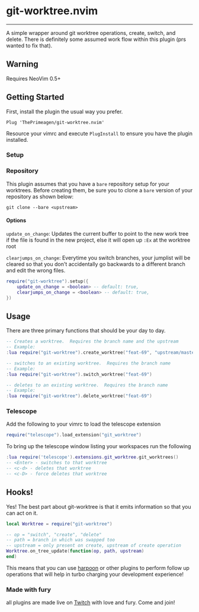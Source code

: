 # git-worktree.nvim
----

A simple wrapper around git worktree operations, create, switch, and delete.
There is definitely some assumed work flow within this plugin (prs wanted to
fix that).

## Warning
Requires NeoVim 0.5+

## Getting Started
First, install the plugin the usual way you prefer.

```
Plug 'ThePrimeagen/git-worktree.nvim'
```

Resource your vimrc and execute `PlugInstall` to ensure you have the plugin
installed.

### Setup

### Repository

This plugin assumes that you have a `bare` repository setup for your worktrees. Before creating them, be sure you to clone a `bare` version of your repository as shown below:

```
git clone --bare <upstream>
```

#### Options
`update_on_change`: Updates the current buffer to point to the new work tree if
the file is found in the new project, else it will open up `:Ex` at the
worktree root

`clearjumps_on_change`: Everytime you switch branches, your jumplist will be
cleared so that you don't accidentally go backwards to a different branch and
edit the wrong files.

```lua
require("git-worktree").setup({
    update_on_change = <boolean> -- default: true,
    clearjumps_on_change = <boolean> -- default: true,
})
```

## Usage
There are three primary functions that should be your day to day.

```lua
-- Creates a worktree.  Requires the branch name and the upstream
-- Example:
:lua require("git-worktree").create_worktree("feat-69", "upstream/master")

-- switches to an existing worktree.  Requires the branch name
-- Example:
:lua require("git-worktree").switch_worktree("feat-69")

-- deletes to an existing worktree.  Requires the branch name
-- Example:
:lua require("git-worktree").delete_worktree("feat-69")
```

### Telescope

Add the following to your vimrc to load the telescope extension
```lua
require("telescope").load_extension("git_worktree")
```

To bring up the telescope window listing your workspaces run the following
```lua
:lua require('telescope').extensions.git_worktree.git_worktrees()
-- <Enter> - switches to that worktree
-- <c-d> - deletes that worktree
-- <c-D> - force deletes that worktree
```

## Hooks!
Yes!  The best part about git-worktree is that it emits information so that you
can act on it.

```lua
local Worktree = require("git-worktree")

-- op = "switch", "create", "delete"
-- path = branch in which was swapped too
-- upstream = only present on create, upstream of create operation
Worktree.on_tree_update(function(op, path, upstream)
end)
```

This means that you can use [harpoon](https://github.com/ThePrimeagen/harpoon)
or other plugins to perform follow up operations that will help in turbo
charging your development experience!

### Made with fury
all plugins are made live on [Twitch](https://twitch.tv/ThePrimeagen) with love
and fury.  Come and join!


